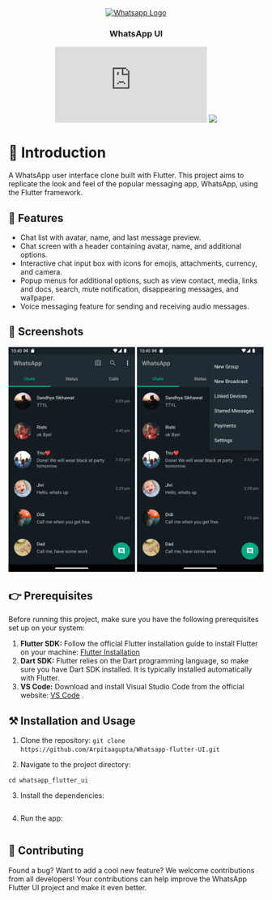 <div align="center">
  <a href="[https://hoppscotch.io](https://www.whatsapp.com/)">
    <img
      src="https://encrypted-tbn0.gstatic.com/images?q=tbn:ANd9GcRFwAS6AepQ6RFVVdr_fhbHLFXKTaDe0bgYVJC3bEvAc5FFcTjcMEWbxQF0LTeQmpwPITY&usqp=CAU"
      alt="Whatsapp Logo"
      height="84"
    />
  </a>
  <br />
  <p>
    <h3>
      <b>
        WhatsApp UI
      </b>
    </h3>
  </p>

[![License](https://github.com/Arpitaagupta/Whatsapp-flutter-UI/blob/main/CODE_OF_CONDUCT.md)](https://opensource.org/licenses/MIT)   <a href="CODE_OF_CONDUCT.md" alt="Contributions welcome">
    <img src="https://img.shields.io/badge/Contributions-Welcome-brightgreen?logo=github" /></a>
    
</div>

# 🌟 Introduction
A WhatsApp user interface clone built with Flutter. This project aims to replicate the look and feel of the popular messaging app, WhatsApp, using the Flutter framework.

## 🚀 Features

- Chat list with avatar, name, and last message preview.
- Chat screen with a header containing avatar, name, and additional options.
- Interactive chat input box with icons for emojis, attachments, currency, and camera.
- Popup menus for additional options, such as view contact, media, links and docs, search, mute notification, disappearing messages, and wallpaper.
- Voice messaging feature for sending and receiving audio messages.

## 📸 Screenshots

<img src="Screenshots/Screenshot-1.png" width="250" alt="Screenshot-1"> <img src="Screenshots/Screenshot-2.png" width="250" alt="Screenshot-2">

## 👉 Prerequisites

Before running this project, make sure you have the following prerequisites set up on your system:
1. **Flutter SDK:** Follow the official Flutter installation guide to install Flutter on your machine: [Flutter Installation](https://flutter.dev/docs/get-started/install)
2. **Dart SDK:** Flutter relies on the Dart programming language, so make sure you have Dart SDK installed. It is typically installed automatically with Flutter.
3. **VS Code:** Download and install Visual Studio Code from the official website: [VS Code](https://code.visualstudio.com/) .

## ⚒️ Installation and Usage

1. Clone the repository:
``` git clone https://github.com/Arpitaagupta/Whatsapp-flutter-UI.git ```

2. Navigate to the project directory:
``` 
cd whatsapp_flutter_ui
```

3. Install the dependencies:
```flutter pub get
```

4. Run the app:
```flutter run
```

## 🤝 Contributing

Found a bug? Want to add a cool new feature? We welcome contributions from all developers! Your contributions can help improve the WhatsApp Flutter UI project and make it even better. 